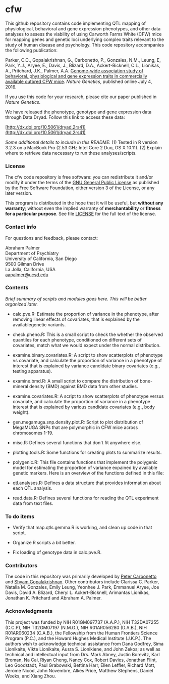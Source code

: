 # cfw

This github repository contains code implementing QTL mapping of
physiological, behavioral and gene expression phenotypes, and other
data analyses to assess the viability of using Carworth Farms White
(CFW) mice for mapping genes and genetic loci underlying complex
traits relevant to the study of human disease and psychology. This
code repository accompanies the following publication:

Parker, C.C., Gopalakrishnan, G., Carbonetto, P., Gonzales, N.M.,
Leung, E, Park, Y.J., Aryee, E., Davis, J., Blizard, D.A.,
Ackert-Bicknell, C.L., Lionikas, A., Pritchard, J.K., Palmer, A.A.
[Genome-wide association study of behavioral, physiological and gene
expression traits in commercially available outbred CFW
mice](http://dx.doi.org/10.1038/ng.3609). *Nature Genetics*,
published online July 4, 2016.

If you use this code for your research, please cite our paper
published in *Nature Genetics*.

We have released the phenotype, genotype and gene expression data
through Data Dryad. Follow this link to access these data:

[http://dx.doi.org/10.5061/dryad.2rs41](http://dx.doi.org/10.5061/dryad.2rs41)

*Some additional details to include in this README*: (1) Tested in R
version 3.2.3 on a MacBook Pro (2.53 GHz Intel Core 2 Duo, OS
X 10.11). (2) Explain where to retrieve data necessary to run these
analyses/scripts.

### License

The cfw code repository is free software: you can redistribute it
and/or modify it under the terms of the
[GNU General Public License](http://www.gnu.org/licenses/gpl.html) as
published by the Free Software Foundation, either version 3 of the
License, or any later version.

This program is distributed in the hope that it will be useful, but
**without any warranty**; without even the implied warranty of
**merchantability** or **fitness for a particular purpose**. See file
[LICENSE](LICENSE) for the full text of the license.

### Contact info

For questions and feedback, please contact:

Abraham Palmer<br>
Department of Psychiatry<br>
University of California, San Diego<br>
9500 Gilman Drive<br>
La Jolla, California, USA<br>
aapalmer@ucsd.edu

### Contents

*Brief summary of scripts and modules goes here. This will be better
organized later.*

+ calc.pve.R: Estimate the proportion of variance in the phenotype,
after removing linear effects of covariates, that is explained
by the availablegenetic variants.

+ check.pheno.R: This is a small script to check the whether the
observed quantiles for each phenotype, conditioned on different sets
of covariates, match what we would expect under the normal
distribution.

+ examine.binary.covariates.R: A script to show scatterplots of
phenotype vs covariate, and calculate the proportion of variance in a
phenotype of interest that is explained by variance candidate binary
covariates (e.g., testing apparatus).

+ examine.bmd.R: A small script to compare the distribution of
bone-mineral density (BMD) against BMD data from other studies.

+ examine.covariates.R: A script to show scatterplots of phenotype
versus covariate, and calculate the proportion of variance in a
phenotype interest that is explained by various candidate covariates
(e.g., body weight).

+ gen.megamuga.snp.density.plot.R: Script to plot distribution of
MegaMUGA SNPs that are polymorphic in CFW mice across chromosomes
1-19.

+ misc.R: Defines several functions that don't fit anywhere else.

+ plotting.tools.R: Some functions for creating plots to summarize
results.

+ polygenic.R: This file contains functions that implement the
polygenic model for estimating the proportion of variance expained
by available genetic markers. Here is an overview of the functions
defined in this file:

+ qtl.analyses.R: Defines a data structure that provides information
about each QTL analysis.

+ read.data.R: Defines several functions for reading the QTL
experiment data from text files.

### To do items

+ Verify that map.qtls.gemma.R is working, and clean up code in that
  script.

+ Organize R scripts a bit better.

+ Fix loading of genotype data in calc.pve.R.

### Contributors

The code in this repository was primarily developed by
[Peter Carbonetto](http://www.cs.ubc.ca/spider/pcarbo) and
[Shyam Gopalakrishnan](http://www.google.com). Other contributors
include Clarissa C. Parker, Natalia M. Gonzales, Emily Leung, Yeonhee
J. Park, Emmanuel Aryee, Joe Davis, David A. Blizard, Cheryl
L. Ackert-Bicknell, Arimantas Lionikas, Jonathan K. Pritchard and
Abraham A. Palmer.

### Acknowledgments

This project was funded by NIH R01GM097737 (A.A.P.), NIH T32DA07255
(C.C.P), NIH T32GM07197 (N.M.G.), NIH R01AR056280 (D.A.B.), NIH
R01AR060234 (C.A.B.), the Fellowship from the Human Frontiers Science
Program (P.C.), and the Howard Hughes Medical Institute (J.K.P.). The
authors wish to acknowledge technical assistance from Dana Godfrey,
Sima Lionikaite, Vikte Lionikaite, Ausra S. Lionikiene, and John
Zekos; as well as technical and intellectual input from Drs. Mark
Abney, Justin Borevitz, Karl Broman, Na Cai, Riyan Cheng, Nancy Cox,
Robert Davies, Jonathan Flint, Leo Goodstadt, Paul Grabowski, Bettina
Harr, Ellen Leffler, Richard Mott, Jerome Nicod, John Novembre, Alkes
Price, Matthew Stephens, Daniel Weeks, and Xiang Zhou.

